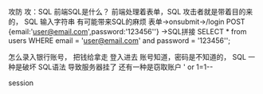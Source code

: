 攻防
攻：SQL 前端SQL是什么？
前端处理着表单，SQL 
攻击者就是带着目的来的， SQL
输入字符串 有可能带来SQL的麻烦 
表单->onsubmit->/login POST {email:'user@email.com',password:'123456''}
->SQL拼接 
SELECT * from users WHERE email = 'user@email.com' and
password = '123456'';

怎么录入银行账号， 把钱给拿走
登入进去 账号知道，密码是不知道的，
SQL 一种是破坏 SQL语法 导致服务器挂了
还有一种是窃取账户 ' or 1=1--

session 

